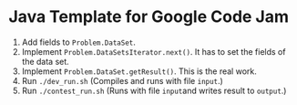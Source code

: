 Java Template for Google Code Jam
=================================

1. Add fields to `Problem.DataSet`.
2. Implement `Problem.DataSetsIterator.next()`. It has to set the fields of the data set.
3. Implement `Problem.DataSet.getResult()`. This is the real work.
4. Run `./dev_run.sh` (Compiles and runs with file `input`.)
5. Run `./contest_run.sh` (Runs with file `input`and writes result to `output`.)
